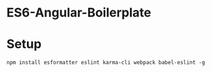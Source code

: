 # ES6-Angular-Boilerplate

# Setup

``` npm install esformatter eslint karma-cli webpack babel-eslint -g ```
